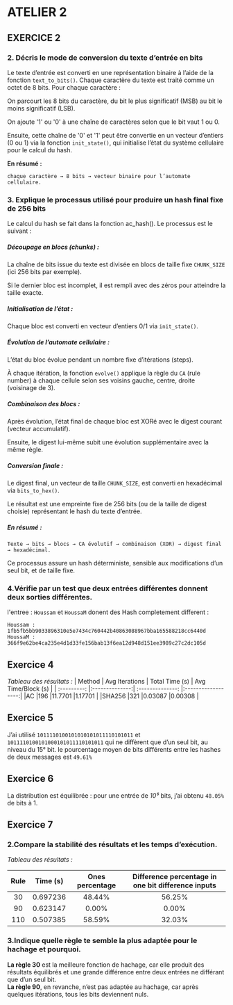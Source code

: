# ATELIER 2
## EXERCICE 2
### 2. Décris le mode de conversion du texte d’entrée en bits

Le texte d’entrée est converti en une représentation binaire à l’aide de la fonction `text_to_bits()`. Chaque caractère du texte est traité comme un octet de 8 bits. Pour chaque caractère :

On parcourt les 8 bits du caractère, du bit le plus significatif (MSB) au bit le moins significatif (LSB).

On ajoute '1' ou '0' à une chaîne de caractères selon que le bit vaut 1 ou 0.

Ensuite, cette chaîne de '0' et '1' peut être convertie en un vecteur d’entiers (0 ou 1) via la fonction `init_state()`, qui initialise l’état du système cellulaire pour le calcul du hash.

__En résumé :__
```
chaque caractère → 8 bits → vecteur binaire pour l’automate cellulaire.
```

### 3. Explique le processus utilisé pour produire un hash final fixe de 256 bits
Le calcul du hash se fait dans la fonction ac_hash(). Le processus est le suivant :

##### Découpage en blocs (chunks) :

La chaîne de bits issue du texte est divisée en blocs de taille fixe `CHUNK_SIZE` (ici 256 bits par exemple).

Si le dernier bloc est incomplet, il est rempli avec des zéros pour atteindre la taille exacte.

##### Initialisation de l’état :

Chaque bloc est converti en vecteur d’entiers 0/1 via `init_state()`.

##### Évolution de l’automate cellulaire :

L’état du bloc évolue pendant un nombre fixe d’itérations (steps).

À chaque itération, la fonction `evolve()` applique la règle du `CA` (rule number) à chaque cellule selon ses voisins gauche, centre, droite (voisinage de 3).

##### Combinaison des blocs :

Après évolution, l’état final de chaque bloc est XORé avec le digest courant (vecteur accumulatif).

Ensuite, le digest lui-même subit une évolution supplémentaire avec la même règle.

##### Conversion finale :

Le digest final, un vecteur de taille `CHUNK_SIZE`, est converti en hexadécimal via `bits_to_hex()`.

Le résultat est une empreinte fixe de 256 bits (ou de la taille de digest choisie) représentant le hash du texte d’entrée.

##### En résumé :
```
Texte → bits → blocs → CA évolutif → combinaison (XOR) → digest final → hexadécimal.
```

Ce processus assure un hash déterministe, sensible aux modifications d’un seul bit, et de taille fixe.

### 4.Vérifie par un test que deux entrées différentes donnent deux sorties différentes.

l'entree : `Houssam` et `HoussaM` donent des Hash completement different :
```
Houssam : 1fb5fb5bb9033896310e5e7434c760442b40863088967bba165588218cc6440d
HoussaM : 366f9e62be4ca235e4d1d33fe156bab13f6ea12d948d151ee3989c27c2dc105d
```

## Exercice 4
_Tableau des résultats :_
|  Method   | Avg Iterations | Total Time (s) | Avg Time/Block (s) |
| :---------: |:--------------:| :--------------: |:------------------:|
|AC         |196             |11.7701         |1.17701             |
|SHA256     |321             |0.03087      |0.00308         |

## Exercice 5
J’ai utilisé `1011110100101010101011110101011` et `1011110100101000101011110101011` qui ne diffèrent que d’un seul bit, au niveau du 15ᵉ bit.
le pourcentage moyen de bits différents entre les hashes de deux messages est `49.61%`

## Exercice 6
La distribution est équilibrée : pour une entrée de _10⁵_ bits, j’ai obtenu `48.05%` de bits à 1.

## Exercice 7
### 2.Compare la stabilité des résultats et les temps d’exécution.
_Tableau des résultats :_

|  Rule   | Time (s) | Ones percentage | Difference percentage in one bit difference inputs |
| :---------: |:--------------:| :--------------: |:------------------:|
|30         |0.697236             |48.44%         |56.25%             |
|90     |0.623147             |0.00%       |0.00%          |
|110     |0.507385             |58.59%        |32.03%          |

### 3.Indique quelle règle te semble la plus adaptée pour le hachage et pourquoi.
__La règle 30__ est la meilleure fonction de hachage, car elle produit des résultats équilibrés et une grande différence entre deux entrées ne différant que d’un seul bit.\
__La règle 90__, en revanche, n’est pas adaptée au hachage, car après quelques itérations, tous les bits deviennent nuls.


